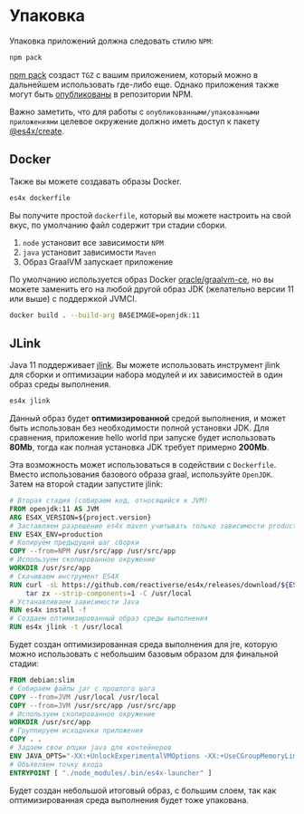 # Упаковка

Упаковка приложений должна следовать стилю `NPM`:

```sh
npm pack
```

[npm pack](https://docs.npmjs.com/cli/pack) создаст `TGZ` с вашим приложением, который можно в дальнейшем использовать
где-либо еще. Однако приложения также могут быть [опубликованы](https://docs.npmjs.com/cli/publish) в репозитории NPM.

Важно заметить, что для работы с `опубликованными/упакованными приложениями` целевое окружение должно иметь доступ к
пакету [@es4x/create](https://www.npmjs.com/package/@es4x/create).


## Docker

Также вы можете создавать образы Docker.

```bash
es4x dockerfile
```

Вы получите простой `dockerfile`, который вы можете настроить на свой вкус, по умолчанию файл содержит три стадии
сборки.

1. `node` установит все зависимости `NPM`
2. `java` установит зависимости `Maven`
3. Образ GraalVM запускает приложение

По умолчанию используется образ Docker [oracle/graalvm-ce](https://hub.docker.com/r/oracle/graalvm-ce), но вы можете
заменить его на любой другой образ JDK (желательно версии 11 или выше) с поддержкой JVMCI.

```bash
docker build . --build-arg BASEIMAGE=openjdk:11
```

## JLink

Java 11 поддерживает [jlink](https://docs.oracle.com/en/java/javase/11/tools/jlink.html). Вы можете использовать
инструмент jlink для сборки и оптимизации набора модулей и их зависимостей в один образ среды выполнения.

```bash
es4x jlink
```

Данный образ будет **оптимизированной** средой выполнения, и может быть использован без необходимости полной установки
JDK. Для сравнения, приложение hello world при запуске будет использовать **80Mb**, тогда как полная установка JDK
требует примерно **200Mb**.

Эта возможность может использоваться в содействии с  `Dockerfile`. Вместо использования базового образа graal,
используйте `OpenJDK`. Затем на второй стадии запустите jlink:

```dockerfile
# Вторая стадия (собираем код, относящийся к JVM)
FROM openjdk:11 AS JVM
ARG ES4X_VERSION=${project.version}
# Заставляем разрешение es4x maven учитывать только зависимости production
ENV ES4X_ENV=production
# Копируем предыдущий шаг сборки
COPY --from=NPM /usr/src/app /usr/src/app
# Используем скопированное окружение
WORKDIR /usr/src/app
# Скачиваем инструмент ES4X
RUN curl -sL https://github.com/reactiverse/es4x/releases/download/${ES4X_VERSION}/es4x-pm-${ES4X_VERSION}-bin.tar.gz | \
    tar zx --strip-components=1 -C /usr/local
# Устанавливаем зависимости Java
RUN es4x install -f
# Создаем оптимизированный образ среды выполнения
RUN es4x jlink -t /usr/local
```

Будет создан оптимизированная среда выполнения для jre, которую можно использовать с небольшим базовым образом для
финальной стадии:

```dockerfile
FROM debian:slim
# Собираем файлы jar с прошлого шага
COPY --from=JVM /usr/local /usr/local
COPY --from=JVM /usr/src/app /usr/src/app
# Используем скопированное окружение
WORKDIR /usr/src/app
# Группируем исходники приложения
COPY . .
# Задаем свои опции java для контейнеров
ENV JAVA_OPTS="-XX:+UnlockExperimentalVMOptions -XX:+UseCGroupMemoryLimitForHeap -XX:+UseContainerSupport"
# Объявляем точку входа
ENTRYPOINT [ "./node_modules/.bin/es4x-launcher" ]
```

Будет создан небольшой итоговый образ, с большим слоем, так как оптимизированная среда выполнения будет тоже упакована.
